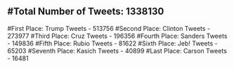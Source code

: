 #Total Number of Tweets: 1338130 
---
#First Place: Trump Tweets - 513756
#Second Place: Clinton Tweets - 273977
#Third Place: Cruz Tweets - 196356
#Fourth Place: Sanders Tweets - 149836
#Fifth Place: Rubio Tweets - 81622
#Sixth Place: Jeb! Tweets - 65203
#Seventh Place: Kasich Tweets - 40899
#Last Place: Carson Tweets - 16481
